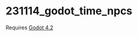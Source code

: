 # 231114_godot_time_npcs

Requires [Godot 4.2](https://godotengine.org/download/archive/4.2-stable/)

